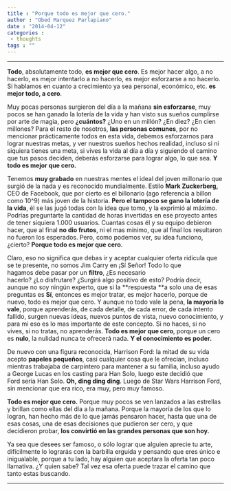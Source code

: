 ```yaml
---
title : "Porque todo es mejor que cero."
author : "Obed Marquez Parlapiano"
date : "2014-04-12"
categories : 
 - thoughts
tags : ""
---
```


* * *

**Todo**, absolutamente todo, **es mejor que cero**. Es mejor hacer algo, a no hacerlo, es mejor intentarlo a no hacerlo, es mejor esforzarse a no hacerlo. Si hablamos en cuanto a crecimiento ya sea personal, económico, etc. **es mejor todo, a cero**.

Muy pocas personas surgieron del día a la mañana **sin esforzarse**, muy pocos se han ganado la lotería de la vida y han visto sus sueños cumplirse por arte de magia, pero **¿cuántos?** ¿Uno en un millón? ¿En diez? ¿En cien millones? Para el resto de nosotros, **las personas comunes**, por no mencionar prácticamente todos en esta vida, debemos esforzarnos para lograr nuestras metas, y ver nuestros sueños hechos realidad, incluso si ni siquiera tienes una meta, si vives la vida al día a día y siguiendo el camino que tus pasos deciden, deberás esforzarse para lograr algo, lo que sea. **Y todo es mejor que cero.**

Tenemos **muy grabado** en nuestras mentes el ideal del joven millonario que surgió de la nada y es reconocido mundialmente. Estilo **Mark Zuckerberg,** CEO de Facebook, que por cierto es el billonario (ago referencia a billon como 10^9) más joven de la historia. **Pero el tampoco se gano la lotería de la vida**, él se las jugó todas con la idea que tomo, y la exprimió al máximo. Podrías preguntarte la cantidad de horas invertidas en ese proyecto antes de tener siquiera 1.000 usuarios. Cuantas cosas él y su equipo debieron hacer, que al final **no dio frutos**, ni el mas mínimo, que al final los resultaron no fueron los esperados. Pero, como podemos ver, su idea funciono, ¿cierto? **Porque todo es mejor que cero.**

Claro, eso no significa que debas ir y aceptar cualquier oferta ridícula que se te presente, no somos Jim Carry en ¡Sí Señor! Todo lo que hagamos debe pasar por un **filtro**, ¿Es necesario hacerlo? ¿Lo disfrutare? ¿Surgirá algo positivo de esto? Podría decir, aunque no soy ningún experto, que si la **respuesta **a solo una de esas preguntas es **Sí**, entonces es mejor tratar, es mejor hacerlo, porque de nuevo, todo es mejor que cero. Y aunque no todo vale la pena, **la mayoría lo vale**, porque aprenderás, de cada detalle, de cada error, de cada intento fallido, surgen nuevas ideas, nuevos puntos de vista, nuevo conocimiento, y para mi eso es lo mas importante de este concepto. Si no haces, si no vives, si no tratas, no aprenderás. **Todo es mejor que cero**, porque un cero es **nulo**, la nulidad nunca te ofrecerá nada. **Y el conocimiento es poder.**

De nuevo con una figura reconocida, Harrison Ford: la mitad de su vida acepto **papeles pequeños**, casi cualquier cosa que le ofrecían, incluso mientras trabajaba de carpintero para mantener a su familia, incluso ayudo a George Lucas en los casting para Han Solo, luego este decidió que Ford sería Han Solo. **Oh, ding ding ding**. Luego de Star Wars Harrison Ford, sin mencionar que era rico, era muy, pero muy famoso.

**Todo es mejor que cero.** Porque muy pocos se ven lanzados a las estrellas y brillan como ellas del día a la mañana. Porque la mayoría de los que lo logran, han hecho más de lo que jamás pensaron hacer, hasta que una de esas cosas, una de esas decisiones que pudieron ser cero, y que decidieron probar, **los convirtió en las grandes personas que son hoy.**

Ya sea que desees ser famoso, o sólo lograr que alguien aprecie tu arte, difícilmente lo lograrás con la barbilla erguida y pensando que eres único e inigualable, porque a tu lado, hay alguien que aceptara la oferta tan poco llamativa. ¿Y quien sabe? Tal vez esa oferta puede trazar el camino que tanto estas buscando.

* * *
